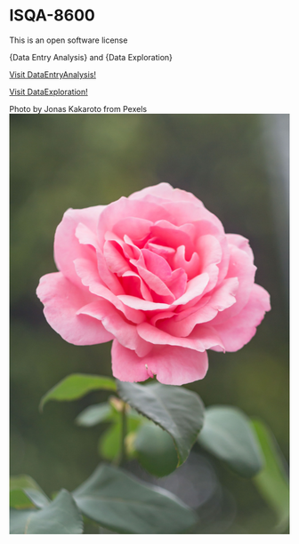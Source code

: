 # ISQA-8600
This is an open software license

{Data Entry Analysis} and {Data Exploration} 

[Visit DataEntryAnalysis!](www.github.com)

[Visit DataExploration!](www.github.com)

Photo by Jonas Kakaroto from Pexels
![Jonas Kakaroto](pexels-jonas-kakaroto-736230.jpg)
